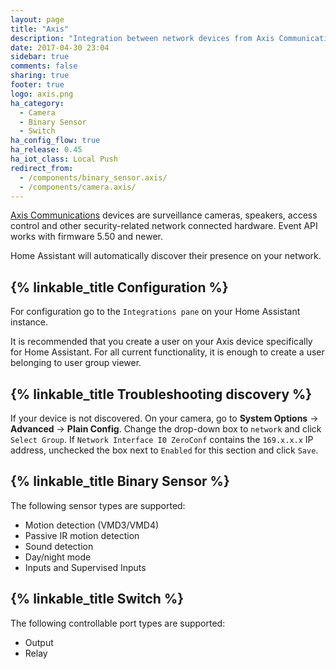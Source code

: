 ```yaml
---
layout: page
title: "Axis"
description: "Integration between network devices from Axis Communications with Home Assistant."
date: 2017-04-30 23:04
sidebar: true
comments: false
sharing: true
footer: true
logo: axis.png
ha_category:
  - Camera
  - Binary Sensor
  - Switch
ha_config_flow: true
ha_release: 0.45
ha_iot_class: Local Push
redirect_from:
  - /components/binary_sensor.axis/
  - /components/camera.axis/
---
```


[Axis Communications](https://www.axis.com/) devices are surveillance cameras, speakers, access control and other security-related network connected hardware. Event API works with firmware 5.50 and newer.

Home Assistant will automatically discover their presence on your network.

## {% linkable_title Configuration %}

For configuration go to the `Integrations pane` on your Home Assistant instance.

<p class='note'>
  It is recommended that you create a user on your Axis device specifically for Home Assistant. For all current functionality, it is enough to create a user belonging to user group viewer.
</p>

## {% linkable_title Troubleshooting discovery %}

If your device is not discovered. On your camera, go to **System Options** -> **Advanced** -> **Plain Config**. Change the drop-down box to `network` and click `Select Group`. If `Network Interface I0 ZeroConf` contains the `169.x.x.x` IP address, unchecked the box next to `Enabled` for this section and click `Save`.

## {% linkable_title Binary Sensor %}

The following sensor types are supported:

- Motion detection (VMD3/VMD4)
- Passive IR motion detection
- Sound detection
- Day/night mode
- Inputs and Supervised Inputs

## {% linkable_title Switch %}

The following controllable port types are supported:

- Output
- Relay
